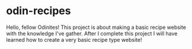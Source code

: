 # odin-recipes
Hello, fellow Odinites!
This project is about making a basic recipe website with the knowledge I've gather.
After I complete this project I will have learned how to create a very basic recipe type website!